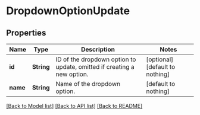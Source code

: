 # DropdownOptionUpdate


## Properties
Name | Type | Description | Notes
------------ | ------------- | ------------- | -------------
**id** | **String** | ID of the dropdown option to update, omitted if creating a new option. | [optional] [default to nothing]
**name** | **String** | Name of the dropdown option. | [default to nothing]


[[Back to Model list]](../README.md#models) [[Back to API list]](../README.md#api-endpoints) [[Back to README]](../README.md)


